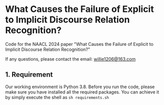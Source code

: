 # What Causes the Failure of Explicit to Implicit Discourse Relation Recognition?
Code for the NAACL 2024 paper "What Causes the Failure of Explicit to Implicit Discourse Relation Recognition?"

If any questions, please contact the email: willie1206@163.com

## 1. Requirement
Our working environment is Python 3.8. Before you run the code, please make sure you have installed all the required packages. You can achieve it by simply execute the shell as `sh requirements.sh`
